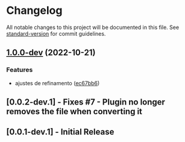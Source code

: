 # Changelog

All notable changes to this project will be documented in this file. See [standard-version](https://github.com/conventional-changelog/standard-version) for commit guidelines.

## [1.0.0-dev](https://github.com/vitoramaral10/excel_to_json/compare/v0.0.2-dev.1...v1.0.0-dev) (2022-10-21)


### Features

* ajustes de refinamento ([ec67bb6](https://github.com/vitoramaral10/excel_to_json/commit/ec67bb616e55e178e194eb94d322dc675a65fae0))

## [0.0.2-dev.1] - Fixes #7 - Plugin no longer removes the file when converting it
## [0.0.1-dev.1] - Initial Release
